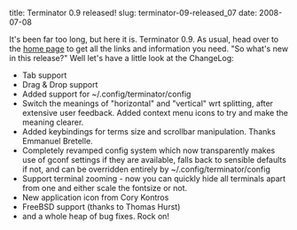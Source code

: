 title: Terminator 0.9 released!
slug: terminator-09-released_07
date: 2008-07-08


It's been far too long, but here it is. Terminator 0.9.
As usual, head over to the [home page](http://www.tenshu.net/terminator/ "Terminator Home Page") to get all the links and information you need.
"So what's new in this release?" Well let's have a little look at the ChangeLog:

  * Tab support
  * Drag & Drop support
  * Added support for ~/.config/terminator/config
  * Switch the meanings of "horizontal" and "vertical" wrt splitting, after extensive user feedback. Added context menu icons to try and make the meaning clearer.
  * Added keybindings for terms size and scrollbar manipulation. Thanks Emmanuel Bretelle.
  * Completely revamped config system which now transparently makes use of gconf settings if they are available, falls back to sensible defaults if not, and can be overridden entirely by ~/.config/terminator/config
  * Support terminal zooming - now you can quickly hide all terminals apart from one and either scale the fontsize or not.
  * New application icon from Cory Kontros
  * FreeBSD support (thanks to Thomas Hurst)
  * and a whole heap of bug fixes. Rock on!
